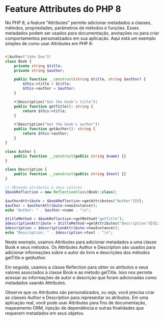 # Feature Attributes do PHP 8

No PHP 8, a feature "Attributes" permite adicionar metadados a classes, métodos, propriedades, parâmetros de métodos e funções. Esses metadados podem ser usados para documentação, anotações ou para criar comportamentos personalizados em sua aplicação. Aqui está um exemplo simples de como usar Attributes em PHP 8:

```php

#[Author("John Doe")]
class Book {
    private string $title;
    private string $author;

    public function __construct(string $title, string $author) {
        $this->title = $title;
        $this->author = $author;
    }

    #[Description("Get the book's title")]
    public function getTitle(): string {
        return $this->title;
    }

    #[Description("Get the book's author")]
    public function getAuthor(): string {
        return $this->author;
    }
}

class Author {
    public function __construct(public string $name) {}
}

class Description {
    public function __construct(public string $text) {}
}

// Obtendo atributos e seus valores
$bookReflection = new ReflectionClass(Book::class);

$authorAttribute = $bookReflection->getAttributes("Author")[0];
$author = $authorAttribute->newInstance();
echo "Author: " . $author->name . "\n";

$titleMethod = $bookReflection->getMethod("getTitle");
$descriptionAttribute = $titleMethod->getAttributes("Description")[0];
$description = $descriptionAttribute->newInstance();
echo "Description: " . $description->text . "\n";

```

Neste exemplo, usamos Attributes para adicionar metadados a uma classe Book e seus métodos. Os Attributes Author e Description são usados para adicionar informações sobre o autor do livro e descrições dos métodos getTitle e getAuthor.

Em seguida, usamos a classe Reflection para obter os atributos e seus valores associados à classe Book e ao método getTitle. Isso nos permite acessar as informações de autor e descrição que foram adicionadas como metadados usando Attributes.

Observe que os Attributes são personalizados, ou seja, você precisa criar as classes Author e Description para representar os atributos. Em uma aplicação real, você pode usar Attributes para fins de documentação, mapeamento ORM, injeção de dependência e outras finalidades que requerem metadados em seus objetos.

